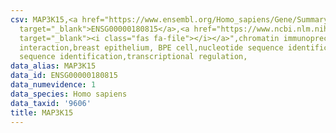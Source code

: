 ```yaml
---
csv: MAP3K15,<a href="https://www.ensembl.org/Homo_sapiens/Gene/Summary?db=core;g=ENSG00000180815"
  target="_blank">ENSG00000180815</a>,<a href="https://www.ncbi.nlm.nih.gov/pubmed/22863008"
  target="_blank"><i class="fas fa-file"></i></a>",chromatin immunoprecipitation assay,direct
  interaction,breast epithelium, BPE cell,nucleotide sequence identification,nucleotide
  sequence identification,transcriptional regulation,
data_alias: MAP3K15
data_id: ENSG00000180815
data_numevidence: 1
data_species: Homo sapiens
data_taxid: '9606'
title: MAP3K15
---
```

